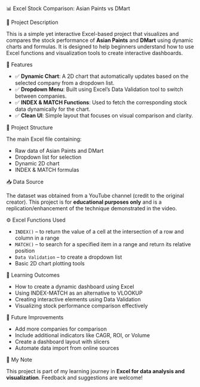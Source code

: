📊 Excel Stock Comparison: Asian Paints vs DMart

📝 Project Description

This is a simple yet interactive Excel-based project that visualizes and compares the stock performance of **Asian Paints** and **DMart** using dynamic charts and formulas. It is designed to help beginners understand how to use Excel functions and visualization tools to create interactive dashboards.

📌 Features

* ✅ **Dynamic Chart**: A 2D chart that automatically updates based on the selected company from a dropdown list.
* ✅ **Dropdown Menu**: Built using Excel’s Data Validation tool to switch between companies.
* ✅ **INDEX & MATCH Functions**: Used to fetch the corresponding stock data dynamically for the chart.
* ✅ **Clean UI**: Simple layout that focuses on visual comparison and clarity.

📂 Project Structure

The main Excel file containing:

  * Raw data of Asian Paints and DMart
  * Dropdown list for selection
  * Dynamic 2D chart
  * INDEX & MATCH formulas

📥 Data Source

The dataset was obtained from a YouTube channel (credit to the original creator). This project is for **educational purposes only** and is a replication/enhancement of the technique demonstrated in the video.

⚙️ Excel Functions Used

* `INDEX()` – to return the value of a cell at the intersection of a row and column in a range
* `MATCH()` – to search for a specified item in a range and return its relative position
* `Data Validation` – to create a dropdown list
* Basic 2D chart plotting tools

🧠 Learning Outcomes

* How to create a dynamic dashboard using Excel
* Using INDEX-MATCH as an alternative to VLOOKUP
* Creating interactive elements using Data Validation
* Visualizing stock performance comparison effectively

🚀 Future Improvements

* Add more companies for comparison
* Include additional indicators like CAGR, ROI, or Volume
* Create a dashboard layout with slicers
* Automate data import from online sources

📌 My Note

This project is part of my learning journey in **Excel for data analysis and visualization**. Feedback and suggestions are welcome!

